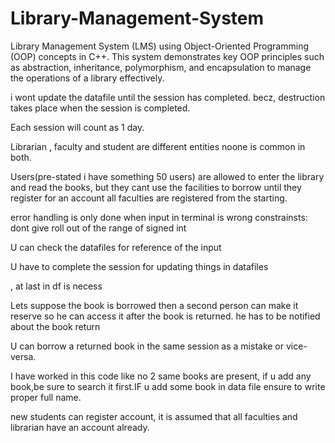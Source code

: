 # Library-Management-System
Library Management System (LMS) using Object-Oriented Programming (OOP) concepts in C++. This system  demonstrates key OOP principles such as abstraction, inheritance, polymorphism, and encapsulation to manage the operations of a library effectively.



i wont update the datafile until the session has completed. becz, destruction takes place when the session is completed.

Each session will count as 1 day.

Librarian , faculty and student are different entities noone is common in both.

Users(pre-stated i have something 50 users) are allowed to enter the library and read the books, but they cant use the facilities to borrow until they register for an account
all faculties are registered from the starting.


error handling is only done when input in terminal is wrong
constrainsts: dont give roll out of the range of signed int 

U can check the datafiles for reference of the input

U have to complete the session for updating things in datafiles

, at last in df is necess


Lets suppose the book is borrowed then a second person can make it reserve so he can access it after the book is returned.
he has to be notified about the book return


U can borrow a returned book in the same session as a mistake or vice-versa.

I have worked in this code like no 2 same books are present, if u add any book,be sure to search it first.IF u add some book in data file ensure to write proper full name.

new students can register account, it is assumed that all faculties and librarian have an account already.  